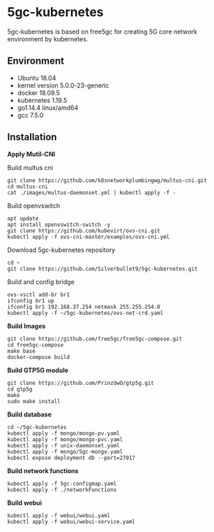 # 5gc-kubernetes
5gc-kubernetes is based on free5gc for creating 5G core network environment by kubernetes.

## Environment
- Ubuntu 18.04
- kernel version 5.0.0-23-generic
- docker 18.09.5
- kubernetes 1.19.5
- go1.14.4 linux/amd64
- gcc 7.5.0

## Installation
**Apply Mutil-CNI**

Build multus cni
```
git clone https://github.com/k8snetworkplumbingwg/multus-cni.git
cd multus-cni
cat ./images/multus-daemonset.yml | kubectl apply -f -
```

Build openvswitch
```
apt update
apt install openvswitch-switch -y
git clone https://github.com/kubevirt/ovs-cni.git
kubectl apply -f ovs-cni-master/examples/ovs-cni.yml
```

Download 5gc-kubernetes repository
```
cd ~
git clone https://github.com/Silverbullet9/5gc-kubernetes.git
```


Build and config bridge
```
ovs-vsctl add-br br1
ifconfig br1 up
ifconfig br1 192.168.37.254 netmask 255.255.254.0
kubectl apply -f ~/5gc-kubernetes/ovs-net-crd.yaml
```

**Build Images**

```
git clone https://github.com/free5gc/free5gc-compose.git
cd free5gc-compose
make base
docker-compose build
```

**Build GTP5G module**

```
git clone https://github.com/PrinzOwO/gtp5g.git
cd gtp5g
make
sudo make install
```

**Build database**

```
cd ~/5gc-kubernetes
kubectl apply -f mongo/mongo-pv.yaml
kubectl apply -f mongo/mongo-pvc.yaml
kubectl apply -f unix-daemonset.yaml
kubectl apply -f mongo/5gc-mongo.yaml
kubectl expose deployment db --port=27017
```

**Build network functions**

```
kubectl apply -f 5gc-configmap.yaml
kubectl apply -f ./networkFunctions
```

**Build webui**

```
kubectl apply -f webui/webui.yaml
kubectl apply -f webui/webui-service.yaml
```
